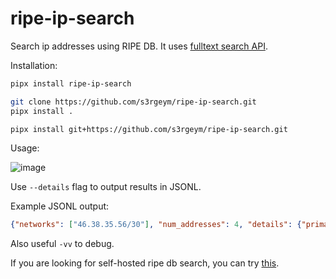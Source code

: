 # ripe-ip-search

Search ip addresses using RIPE DB. It uses [fulltext search API](https://apps.db.ripe.net/db-web-ui/fulltextsearch).

Installation:

```bash
pipx install ripe-ip-search

git clone https://github.com/s3rgeym/ripe-ip-search.git
pipx install .

pipx install git+https://github.com/s3rgeym/ripe-ip-search.git
```

Usage:

![image](https://github.com/s3rgeym/ripe-ip-search/assets/12753171/8dbe9e2d-7b27-4da7-bde5-4a1fd4cc6e73)

Use `--details` flag to output results in JSONL.

Example JSONL output:

```json
{"networks": ["46.38.35.56/30"], "num_addresses": 4, "details": {"primary-key": "10344800", "object-type": "inetnum", "lookup-key": "46.38.35.56 - 46.38.35.59", "inetnum": "46.38.35.56 - 46.38.35.59", "netname": "TEL-NET-10873", "descr": ["object-KRASNOGORSKRECHNAYA8, client-Aktsionernij kommercheskij Sberegatelnij bank Rossijskoj Federatsii otkritoe aktsionernoe obshestvo, Sberbank Rossii OAO"], "country": "RU", "admin-c": ["AVB160-RIPE"], "tech-c": ["AVB160-RIPE"], "status": "ASSIGNED PA", "notify": ["kalex@tel.ru"], "mnt-by": ["TEL-NET-MNT"], "created": "2011-12-02T05:24:21Z", "last-modified": "2011-12-02T05:24:21Z"}}
```

Also useful `-vv` to debug.

If you are looking for self-hosted ripe db search, you can try [this](https://github.com/s3rgeym/ripe-db-search).
